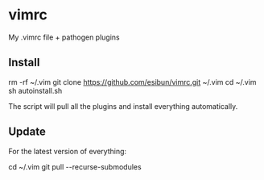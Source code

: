 # vimrc
My .vimrc file + pathogen plugins

## Install

  rm -rf ~/.vim
  git clone https://github.com/esibun/vimrc.git ~/.vim
  cd ~/.vim
  sh autoinstall.sh

The script will pull all the plugins and install everything automatically.

## Update

For the latest version of everything:

  cd ~/.vim
  git pull --recurse-submodules
